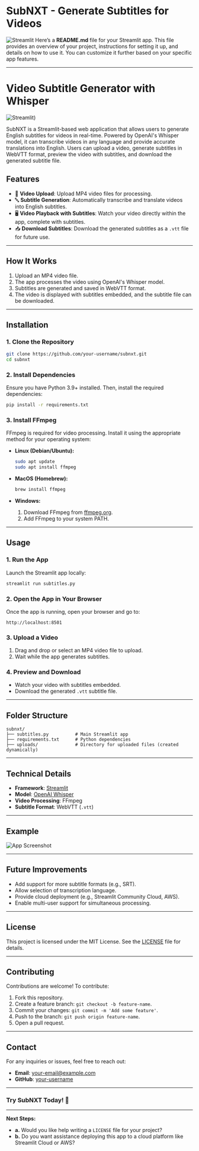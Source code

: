 # **SubNXT - Generate Subtitles for Videos**

![Streamlit](https://subtitles.streamlit.app/)
Here’s a **README.md** file for your Streamlit app. This file provides an overview of your project, instructions for setting it up, and details on how to use it. You can customize it further based on your specific app features.

---

# Video Subtitle Generator with Whisper

![Streamlit]([https://img.shields.io/badge/Streamlit-FF4B4B?style=for-the-badge&logo=Streamlit&logoColor=white]https://subtitles.streamlit.app/))


SubNXT is a Streamlit-based web application that allows users to generate English subtitles for videos in real-time. Powered by OpenAI's Whisper model, it can transcribe videos in any language and provide accurate translations into English. Users can upload a video, generate subtitles in WebVTT format, preview the video with subtitles, and download the generated subtitle file.

## **Features**
- 🎥 **Video Upload**: Upload MP4 video files for processing.
- 🔤 **Subtitle Generation**: Automatically transcribe and translate videos into English subtitles.
- 🖥️ **Video Playback with Subtitles**: Watch your video directly within the app, complete with subtitles.
- 📥 **Download Subtitles**: Download the generated subtitles as a `.vtt` file for future use.

---

## **How It Works**
1. Upload an MP4 video file.
2. The app processes the video using OpenAI's Whisper model.
3. Subtitles are generated and saved in WebVTT format.
4. The video is displayed with subtitles embedded, and the subtitle file can be downloaded.

---

## **Installation**

### **1. Clone the Repository**
```bash
git clone https://github.com/your-username/subnxt.git
cd subnxt
```

### **2. Install Dependencies**
Ensure you have Python 3.9+ installed. Then, install the required dependencies:
```bash
pip install -r requirements.txt
```

### **3. Install FFmpeg**
FFmpeg is required for video processing. Install it using the appropriate method for your operating system:

- **Linux (Debian/Ubuntu):**
  ```bash
  sudo apt update
  sudo apt install ffmpeg
  ```

- **MacOS (Homebrew):**
  ```bash
  brew install ffmpeg
  ```

- **Windows:**
  1. Download FFmpeg from [ffmpeg.org](https://ffmpeg.org/).
  2. Add FFmpeg to your system PATH.

---

## **Usage**

### **1. Run the App**
Launch the Streamlit app locally:
```bash
streamlit run subtitles.py
```

### **2. Open the App in Your Browser**
Once the app is running, open your browser and go to:
```
http://localhost:8501
```

### **3. Upload a Video**
1. Drag and drop or select an MP4 video file to upload.
2. Wait while the app generates subtitles.

### **4. Preview and Download**
- Watch your video with subtitles embedded.
- Download the generated `.vtt` subtitle file.

---

## **Folder Structure**
```
subnxt/
├── subtitles.py          # Main Streamlit app
├── requirements.txt      # Python dependencies
├── uploads/              # Directory for uploaded files (created dynamically)
```

---

## **Technical Details**
- **Framework**: [Streamlit](https://streamlit.io/)
- **Model**: [OpenAI Whisper](https://github.com/openai/whisper)
- **Video Processing**: FFmpeg
- **Subtitle Format**: WebVTT (`.vtt`)

---

## **Example**
![App Screenshot](https://via.placeholder.com/800x400?text=Add+Screenshot)

---

## **Future Improvements**
- Add support for more subtitle formats (e.g., SRT).
- Allow selection of transcription language.
- Provide cloud deployment (e.g., Streamlit Community Cloud, AWS).
- Enable multi-user support for simultaneous processing.

---

## **License**
This project is licensed under the MIT License. See the [LICENSE](LICENSE) file for details.

---

## **Contributing**
Contributions are welcome! To contribute:
1. Fork this repository.
2. Create a feature branch: `git checkout -b feature-name`.
3. Commit your changes: `git commit -m 'Add some feature'`.
4. Push to the branch: `git push origin feature-name`.
5. Open a pull request.

---

## **Contact**
For any inquiries or issues, feel free to reach out:
- **Email**: your-email@example.com
- **GitHub**: [your-username](https://github.com/your-username)

---

### **Try SubNXT Today! 🚀**

---

**Next Steps:**
- **a.** Would you like help writing a `LICENSE` file for your project?  
- **b.** Do you want assistance deploying this app to a cloud platform like Streamlit Cloud or AWS?
